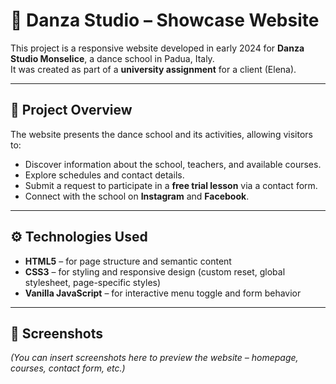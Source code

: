 # 💃 Danza Studio – Showcase Website

This project is a responsive website developed in early 2024 for **Danza Studio Monselice**, a dance school in Padua, Italy.  
It was created as part of a **university assignment** for a client (Elena).

---

## 📌 Project Overview
The website presents the dance school and its activities, allowing visitors to:
- Discover information about the school, teachers, and available courses.
- Explore schedules and contact details.
- Submit a request to participate in a **free trial lesson** via a contact form.
- Connect with the school on **Instagram** and **Facebook**.

---

## ⚙️ Technologies Used
- **HTML5** – for page structure and semantic content
- **CSS3** – for styling and responsive design (custom reset, global stylesheet, page-specific styles)
- **Vanilla JavaScript** – for interactive menu toggle and form behavior

---

## 📸 Screenshots
*(You can insert screenshots here to preview the website – homepage, courses, contact form, etc.)*
